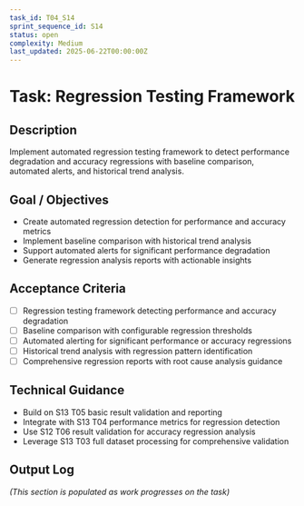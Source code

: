 ```yaml
---
task_id: T04_S14
sprint_sequence_id: S14
status: open
complexity: Medium
last_updated: 2025-06-22T00:00:00Z
---
```


# Task: Regression Testing Framework

## Description
Implement automated regression testing framework to detect performance degradation and accuracy regressions with baseline comparison, automated alerts, and historical trend analysis.

## Goal / Objectives
- Create automated regression detection for performance and accuracy metrics
- Implement baseline comparison with historical trend analysis
- Support automated alerts for significant performance degradation
- Generate regression analysis reports with actionable insights

## Acceptance Criteria
- [ ] Regression testing framework detecting performance and accuracy degradation
- [ ] Baseline comparison with configurable regression thresholds
- [ ] Automated alerting for significant performance or accuracy regressions
- [ ] Historical trend analysis with regression pattern identification
- [ ] Comprehensive regression reports with root cause analysis guidance

## Technical Guidance
- Build on S13 T05 basic result validation and reporting
- Integrate with S13 T04 performance metrics for regression detection
- Use S12 T06 result validation for accuracy regression analysis
- Leverage S13 T03 full dataset processing for comprehensive validation

## Output Log
*(This section is populated as work progresses on the task)*